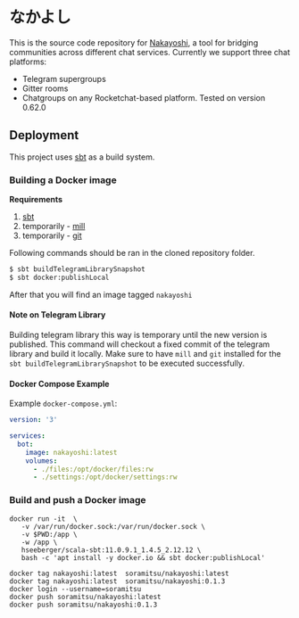 # なかよし

This is the source code repository for [Nakayoshi], a tool for bridging communities across different chat services.
Currently we support three chat platforms:
 - Telegram supergroups
 - Gitter rooms
 - Chatgroups on any Rocketchat-based platform. Tested on version 0.62.0

[Nakayoshi]: https://github.com/soramitsu/nakayoshi

## Deployment

This project uses [sbt] as a build system.

[sbt]: https://www.scala-sbt.org/

### Building a Docker image

**Requirements**
1. [sbt](https://www.scala-sbt.org/)
2. temporarily - [mill](https://com-lihaoyi.github.io/mill/)
3. temporarily - [git](https://git-scm.com/)

Following commands should be ran in the cloned repository folder.

```sh
$ sbt buildTelegramLibrarySnapshot
$ sbt docker:publishLocal
```

After that you will find an image tagged `nakayoshi`

#### Note on Telegram Library

Building telegram library this way is temporary until the new version is published. This command will checkout a fixed commit of the telegram library and build it locally. Make sure to have `mill` and `git` installed for the `sbt buildTelegramLibrarySnapshot` to be executed successfully.

#### Docker Compose Example

Example `docker-compose.yml`:

```yml
version: '3'

services:
  bot:
    image: nakayoshi:latest
    volumes:
      - ./files:/opt/docker/files:rw
      - ./settings:/opt/docker/settings:rw
```
### Build and push a Docker image
```shell
docker run -it  \
   -v /var/run/docker.sock:/var/run/docker.sock \
   -v $PWD:/app \
   -w /app \
   hseeberger/scala-sbt:11.0.9.1_1.4.5_2.12.12 \
   bash -c 'apt install -y docker.io && sbt docker:publishLocal'

docker tag nakayoshi:latest  soramitsu/nakayoshi:latest 
docker tag nakayoshi:latest  soramitsu/nakayoshi:0.1.3 
docker login --username=soramitsu
docker push soramitsu/nakayoshi:latest
docker push soramitsu/nakayoshi:0.1.3
```
